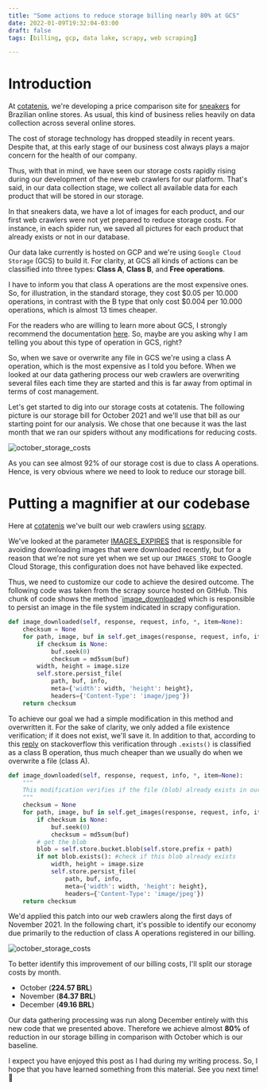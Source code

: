 ```yaml
---
title: "Some actions to reduce storage billing nearly 80% at GCS"
date: 2022-01-09T19:32:04-03:00
draft: false
tags: [billing, gcp, data lake, scrapy, web scraping]

---
```

# Introduction

At [cotatenis](https://www.cotatenis.com/), we're developing a price comparison site for [sneakers](https://en.wikipedia.org/wiki/Sneakers) for Brazilian online stores. As usual, this kind of business relies heavily on data collection across several online stores.

The cost of storage technology has dropped steadily in recent years. Despite that, at this early stage of our business cost always plays a major concern for the health of our company.

Thus, with that in mind, we have seen our storage costs rapidly rising during our development of the new web crawlers for our platform. That's said, in our data collection stage, we collect all available data for each product that will be stored in our storage.

In that sneakers data, we have a lot of images for each product, and our first web crawlers were not yet prepared to reduce storage costs. For instance, in each spider run, we saved all pictures for each product that already exists or not in our database.

Our data lake currently is hosted on GCP and we're using `Google Cloud Storage` (GCS) to build it. For clarity, at GCS all kinds of actions can be classified into three types:  **Class A**, **Class B**, and **Free operations**.

I have to inform you that class A operations are the most expensive ones. So, for illustration,  in the standard storage, they cost $0.05 per 10.000 operations, in contrast with the B type that only cost $0.004 per 10.000 operations, which is almost 13 times cheaper.

For the readers who are willing to learn more about GCS, I strongly recommend the documentation [here](https://cloud.google.com/storage). So, maybe are you asking why I am telling you about this type of operation in GCS, right?  

So, when we save or overwrite any file in GCS we're using a class A operation, which is the most expensive as I told you before. When we looked at our data gathering process our web crawlers are overwriting several files each time they are started and this is far away from optimal in terms of cost management.

Let's get started to dig into our storage costs at cotatenis. The following picture is our storage bill for October 2021 and we'll use that bill as our starting point for our analysis. We chose that one because it was the last month that we ran our spiders without any modifications for reducing costs.

![october_storage_costs](/storage_costs/2021_october_storage_cost.png)

As you can see almost 92% of our storage cost is due to class A operations. Hence, is very obvious where we need to look to reduce our storage bill.  

# Putting a magnifier at our codebase

Here at [cotatenis](https://www.cotatenis.com/) we've built our web crawlers using [scrapy](https://scrapy.org/). 

We've looked at the parameter [IMAGES_EXPIRES](https://docs.scrapy.org/en/latest/topics/media-pipeline.html) that is responsible for avoiding downloading images that were downloaded recently, but for a reason that we're not sure yet when we set up our `IMAGES_STORE` to Google Cloud Storage, this configuration does not have behaved like expected.

Thus, we need to customize our code to achieve the desired outcome. The following code was taken from the scrapy source hosted on GitHub. This chunk of code shows the method ´[image_downloaded](https://github.com/scrapy/scrapy/blob/b04cfa48328d5d5749dca6f50fa34e0cfc664c89/scrapy/pipelines/images.py#L117) which is responsible to persist an image in the file system indicated in scrapy configuration. 

```python
def image_downloaded(self, response, request, info, *, item=None):
    checksum = None
    for path, image, buf in self.get_images(response, request, info, item=item):
        if checksum is None:
            buf.seek(0)
            checksum = md5sum(buf)
        width, height = image.size
        self.store.persist_file(
            path, buf, info,
            meta={'width': width, 'height': height},
            headers={'Content-Type': 'image/jpeg'})
    return checksum
```
To achieve our goal we had a simple modification in this method and overwritten it. For the sake of clarity, we only added a file existence verification; if it does not exist, we'll save it. In addition to that, according to this [reply](https://stackoverflow.com/a/59050687) on stackoverflow this verification through `.exists()` is classified as a class B operation, thus much cheaper than we usually do when we overwrite a file (class A). 

```python
def image_downloaded(self, response, request, info, *, item=None):
    """
    This modification verifies if the file (blob) already exists in our data lake, if not exists, save it.
    """
    checksum = None
    for path, image, buf in self.get_images(response, request, info, item=item):
        if checksum is None:
            buf.seek(0)
            checksum = md5sum(buf)
        # get the blob 
        blob = self.store.bucket.blob(self.store.prefix + path)
        if not blob.exists(): #check if this blob already exists
            width, height = image.size
            self.store.persist_file(
                path, buf, info,
                meta={'width': width, 'height': height},
                headers={'Content-Type': 'image/jpeg'})
    return checksum   
```
We'd applied this patch into our web crawlers along the first days of November 2021. In the following chart, it's possible to identify our economy due primarily to the reduction of class A operations registered in our billing.

![october_storage_costs](/storage_costs/2021_october_to_december_storage_cost.png)

To better identify this improvement of our billing costs, I'll split our storage costs by month.

- October (**224.57 BRL**)
- November (**84.37 BRL**)
- December (**49.16 BRL**)

Our data gathering processing was run along December entirely with this new code that we presented above. Therefore we achieve almost **80%** of reduction in our storage billing in comparison with October which is our baseline.

I expect you have enjoyed this post as I had during my writing process. So, I hope that you have learned something from this material. See you next time! 🙂 